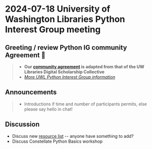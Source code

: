 # 2024-07-18 University of Washington Libraries Python Interest Group meeting
## Greeting / review Python IG community Agreement 🤝
> - **Our [community agreement](https://github.com/uwlib-python-ig/meetings/tree/main#community-agreement) is adapted from that of the UW Libraries Digital Scholarship Collective**  
> - *[More UWL Python Interest Group information](https://github.com/uwlib-python-ig/meetings#get-in-touch-with-the-pig)* 

## Announcements
> - Introductions if time and number of participants permits, else please say hello in chat!

## Discussion
- Discuss new [resource list](https://github.com/uwlib-python-ig/shared-01/blob/main/python-resources-062524.md) -- anyone have something to add? 
- Discuss Constellate Python Basics workshop
